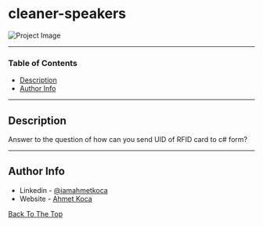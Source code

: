 # cleaner-speakers

![Project Image](https://ahmetkoca.dev/github/clean-speakers/clean-speakers.png)



---

### Table of Contents


- [Description](#description)
- [Author Info](#author-info)
---

## Description

Answer to the question of how can you send UID of RFID card to c# form?



---











## Author Info

- Linkedin - [@iamahmetkoca](https://www.linkedin.com/in/iamahmetkoca/)
- Website - [Ahmet Koca](https://ahmetkoca.com.tr)

[Back To The Top](#read-me-template)
